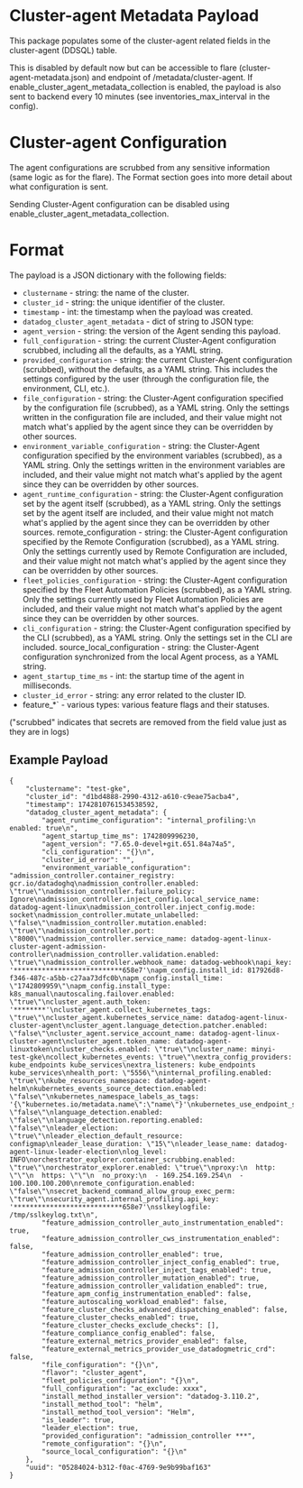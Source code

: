 # Cluster-agent Metadata Payload
This package populates some of the cluster-agent related fields in the cluster-agent (DDSQL) table.

This is disabled by default now but can be accessible to flare (cluster-agent-metadata.json) and endpoint of /metadata/cluster-agent.
If enable_cluster_agent_metadata_collection is enabled, the payload is also sent to backend every 10 minutes (see inventories_max_interval in the config).

# Cluster-agent Configuration
The agent configurations are scrubbed from any sensitive information (same logic as for the flare). The Format section goes into more detail about what configuration is sent.

Sending Cluster-Agent configuration can be disabled using enable_cluster_agent_metadata_collection.

# Format
The payload is a JSON dictionary with the following fields:

- `clustername` - string: the name of the cluster.
- `cluster_id` - string: the unique identifier of the cluster.
- `timestamp` - int: the timestamp when the payload was created.
- `datadog_cluster_agent_metadata` - dict of string to JSON type:
- `agent_version` - string: the version of the Agent sending this payload.
- `full_configuration` - string: the current Cluster-Agent configuration scrubbed, including all the defaults, as a YAML string.
- `provided_configuration` - string: the current Cluster-Agent configuration (scrubbed), without the defaults, as a YAML string. This includes the settings configured by the user (through the configuration file, the environment, CLI, etc.).
- `file_configuration` - string: the Cluster-Agent configuration specified by the configuration file (scrubbed), as a YAML string. Only the settings written in the configuration file are included, and their value might not match what's applied by the agent since they can be overridden by other sources.
- `environment_variable_configuration` - string: the Cluster-Agent configuration specified by the environment variables (scrubbed), as a YAML string. Only the settings written in the environment variables are included, and their value might not match what's applied by the agent since they can be overridden by other sources.
- `agent_runtime_configuration` - string: the Cluster-Agent configuration set by the agent itself (scrubbed), as a YAML string. Only the settings set by the agent itself are included, and their value might not match what's applied by the agent since they can be overridden by other sources.
remote_configuration - string: the Cluster-Agent configuration specified by the Remote Configuration (scrubbed), as a YAML string. Only the settings currently used by Remote Configuration are included, and their value might not match what's applied by the agent since they can be overridden by other sources.
- `fleet_policies_configuration` - string: the Cluster-Agent configuration specified by the Fleet Automation Policies (scrubbed), as a YAML string. Only the settings currently used by Fleet Automation Policies are included, and their value might not match what's applied by the agent since they can be overridden by other sources.
- `cli_configuration` - string: the Cluster-Agent configuration specified by the CLI (scrubbed), as a YAML string. Only the settings set in the CLI are included.
source_local_configuration - string: the Cluster-Agent configuration synchronized from the local Agent process, as a YAML string.
- `agent_startup_time_ms` - int: the startup time of the agent in milliseconds.
- `cluster_id_error` - string: any error related to the cluster ID.
- feature_*` - various types: various feature flags and their statuses.

("scrubbed" indicates that secrets are removed from the field value just as they are in logs)

## Example Payload
```
{
    "clustername": "test-gke",
    "cluster_id": "d1bd4888-2990-4312-a610-c9eae75acba4",
    "timestamp": 1742810761534538592,
    "datadog_cluster_agent_metadata": {
        "agent_runtime_configuration": "internal_profiling:\n  enabled: true\n",
        "agent_startup_time_ms": 1742809996230,
        "agent_version": "7.65.0-devel+git.651.84a74a5",
        "cli_configuration": "{}\n",
        "cluster_id_error": "",
        "environment_variable_configuration": "admission_controller.container_registry: gcr.io/datadoghq\nadmission_controller.enabled: \"true\"\nadmission_controller.failure_policy: Ignore\nadmission_controller.inject_config.local_service_name: datadog-agent-linux\nadmission_controller.inject_config.mode: socket\nadmission_controller.mutate_unlabelled: \"false\"\nadmission_controller.mutation.enabled: \"true\"\nadmission_controller.port: \"8000\"\nadmission_controller.service_name: datadog-agent-linux-cluster-agent-admission-controller\nadmission_controller.validation.enabled: \"true\"\nadmission_controller.webhook_name: datadog-webhook\napi_key: '***************************658e7'\napm_config.install_id: 817926d8-f346-487c-a5bb-c27aa73dfc0b\napm_config.install_time: \"1742809959\"\napm_config.install_type: k8s_manual\nautoscaling.failover.enabled: \"true\"\ncluster_agent.auth_token: '********'\ncluster_agent.collect_kubernetes_tags: \"true\"\ncluster_agent.kubernetes_service_name: datadog-agent-linux-cluster-agent\ncluster_agent.language_detection.patcher.enabled: \"false\"\ncluster_agent.service_account_name: datadog-agent-linux-cluster-agent\ncluster_agent.token_name: datadog-agent-linuxtoken\ncluster_checks.enabled: \"true\"\ncluster_name: minyi-test-gke\ncollect_kubernetes_events: \"true\"\nextra_config_providers: kube_endpoints kube_services\nextra_listeners: kube_endpoints kube_services\nhealth_port: \"5556\"\ninternal_profiling.enabled: \"true\"\nkube_resources_namespace: datadog-agent-helm\nkubernetes_events_source_detection.enabled: \"false\"\nkubernetes_namespace_labels_as_tags: '{\"kubernetes.io/metadata.name\":\"name\"}'\nkubernetes_use_endpoint_slices: \"false\"\nlanguage_detection.enabled: \"false\"\nlanguage_detection.reporting.enabled: \"false\"\nleader_election: \"true\"\nleader_election_default_resource: configmap\nleader_lease_duration: \"15\"\nleader_lease_name: datadog-agent-linux-leader-election\nlog_level: INFO\norchestrator_explorer.container_scrubbing.enabled: \"true\"\norchestrator_explorer.enabled: \"true\"\nproxy:\n  http: \"\"\n  https: \"\"\n  no_proxy:\n  - 169.254.169.254\n  - 100.100.100.200\nremote_configuration.enabled: \"false\"\nsecret_backend_command_allow_group_exec_perm: \"true\"\nsecurity_agent.internal_profiling.api_key: '***************************658e7'\nsslkeylogfile: /tmp/sslkeylog.txt\n",
        "feature_admission_controller_auto_instrumentation_enabled": true,
        "feature_admission_controller_cws_instrumentation_enabled": false,
        "feature_admission_controller_enabled": true,
        "feature_admission_controller_inject_config_enabled": true,
        "feature_admission_controller_inject_tags_enabled": true,
        "feature_admission_controller_mutation_enabled": true,
        "feature_admission_controller_validation_enabled": true,
        "feature_apm_config_instrumentation_enabled": false,
        "feature_autoscaling_workload_enabled": false,
        "feature_cluster_checks_advanced_dispatching_enabled": false,
        "feature_cluster_checks_enabled": true,
        "feature_cluster_checks_exclude_checks": [],
        "feature_compliance_config_enabled": false,
        "feature_external_metrics_provider_enabled": false,
        "feature_external_metrics_provider_use_datadogmetric_crd": false,
        "file_configuration": "{}\n",
        "flavor": "cluster_agent",
        "fleet_policies_configuration": "{}\n",
        "full_configuration": "ac_exclude: xxxx",
        "install_method_installer_version": "datadog-3.110.2",
        "install_method_tool": "helm",
        "install_method_tool_version": "Helm",
        "is_leader": true,
        "leader_election": true,
        "provided_configuration": "admission_controller ***",
        "remote_configuration": "{}\n",
        "source_local_configuration": "{}\n"
    },
    "uuid": "05284024-b312-f0ac-4769-9e9b99baf163"
}
```
